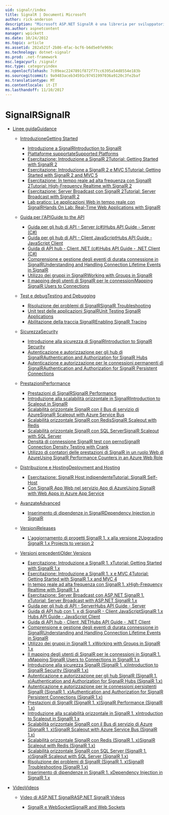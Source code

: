 ```yaml
---
uid: signalr/index
title: SignalR | Documenti Microsoft
author: rick-anderson
description: "Microsoft ASP.NET SignalR è una libreria per sviluppatori ASP.NET che semplifica il processo di aggiunta di funzionalità web in tempo reale alle applicazioni."
ms.author: aspnetcontent
manager: wpickett
ms.date: 10/24/2012
ms.topic: article
ms.assetid: 282a521f-2b86-4fac-bcf6-b6d5e0fe969c
ms.technology: dotnet-signalr
ms.prod: .net-framework
msc.legacyurl: /signalr
msc.type: categoryindex
ms.openlocfilehash: 7c09eac2247891f872f77cc6395a54d8554e183b
ms.sourcegitcommit: 9a9483aceb34591c97451997036a9120c3fe2baf
ms.translationtype: MT
ms.contentlocale: it-IT
ms.lasthandoff: 11/10/2017
---
```

<a name="signalr"></a><span data-ttu-id="fb062-103">SignalR</span><span class="sxs-lookup"><span data-stu-id="fb062-103">SignalR</span></span>
====================
- [<span data-ttu-id="fb062-104">Linee guida</span><span class="sxs-lookup"><span data-stu-id="fb062-104">Guidance</span></span>](overview/index.md)

    - [<span data-ttu-id="fb062-105">Introduzione</span><span class="sxs-lookup"><span data-stu-id="fb062-105">Getting Started</span></span>](overview/getting-started/index.md)

        - [<span data-ttu-id="fb062-106">Introduzione a SignalR</span><span class="sxs-lookup"><span data-stu-id="fb062-106">Introduction to SignalR</span></span>](overview/getting-started/introduction-to-signalr.md)
        - [<span data-ttu-id="fb062-107">Piattaforme supportate</span><span class="sxs-lookup"><span data-stu-id="fb062-107">Supported Platforms</span></span>](overview/getting-started/supported-platforms.md)
        - [<span data-ttu-id="fb062-108">Esercitazione: Introduzione a SignalR 2</span><span class="sxs-lookup"><span data-stu-id="fb062-108">Tutorial: Getting Started with SignalR 2</span></span>](overview/getting-started/tutorial-getting-started-with-signalr.md)
        - [<span data-ttu-id="fb062-109">Esercitazione: Introduzione a SignalR 2 e MVC 5</span><span class="sxs-lookup"><span data-stu-id="fb062-109">Tutorial: Getting Started with SignalR 2 and MVC 5</span></span>](overview/getting-started/tutorial-getting-started-with-signalr-and-mvc.md)
        - [<span data-ttu-id="fb062-110">Esercitazione: In tempo reale ad alta frequenza con SignalR 2</span><span class="sxs-lookup"><span data-stu-id="fb062-110">Tutorial: High-Frequency Realtime with SignalR 2</span></span>](overview/getting-started/tutorial-high-frequency-realtime-with-signalr.md)
        - [<span data-ttu-id="fb062-111">Esercitazione: Server Broadcast con SignalR 2</span><span class="sxs-lookup"><span data-stu-id="fb062-111">Tutorial: Server Broadcast with SignalR 2</span></span>](overview/getting-started/tutorial-server-broadcast-with-signalr.md)
        - [<span data-ttu-id="fb062-112">Lab pratico: Le applicazioni Web in tempo reale con SignalR</span><span class="sxs-lookup"><span data-stu-id="fb062-112">Hands On Lab: Real-Time Web Applications with SignalR</span></span>](overview/getting-started/real-time-web-applications-with-signalr.md)
    - [<span data-ttu-id="fb062-113">Guida per l'API</span><span class="sxs-lookup"><span data-stu-id="fb062-113">Guide to the API</span></span>](overview/guide-to-the-api/index.md)

        - [<span data-ttu-id="fb062-114">Guida per gli hub di API - Server (c#)</span><span class="sxs-lookup"><span data-stu-id="fb062-114">Hubs API Guide - Server (C#)</span></span>](overview/guide-to-the-api/hubs-api-guide-server.md)
        - [<span data-ttu-id="fb062-115">Guida per gli hub di API - Client JavaScript</span><span class="sxs-lookup"><span data-stu-id="fb062-115">Hubs API Guide - JavaScript Client</span></span>](overview/guide-to-the-api/hubs-api-guide-javascript-client.md)
        - [<span data-ttu-id="fb062-116">Guida di API hub - Client .NET (c#)</span><span class="sxs-lookup"><span data-stu-id="fb062-116">Hubs API Guide - .NET Client (C#)</span></span>](overview/guide-to-the-api/hubs-api-guide-net-client.md)
        - [<span data-ttu-id="fb062-117">Comprensione e gestione degli eventi di durata connessione in SignalR</span><span class="sxs-lookup"><span data-stu-id="fb062-117">Understanding and Handling Connection Lifetime Events in SignalR</span></span>](overview/guide-to-the-api/handling-connection-lifetime-events.md)
        - [<span data-ttu-id="fb062-118">Utilizzo dei gruppi in SignalR</span><span class="sxs-lookup"><span data-stu-id="fb062-118">Working with Groups in SignalR</span></span>](overview/guide-to-the-api/working-with-groups.md)
        - [<span data-ttu-id="fb062-119">Il mapping degli utenti di SignalR per le connessioni</span><span class="sxs-lookup"><span data-stu-id="fb062-119">Mapping SignalR Users to Connections</span></span>](overview/guide-to-the-api/mapping-users-to-connections.md)
    - [<span data-ttu-id="fb062-120">Test e debug</span><span class="sxs-lookup"><span data-stu-id="fb062-120">Testing and Debugging</span></span>](overview/testing-and-debugging/index.md)

        - [<span data-ttu-id="fb062-121">Risoluzione dei problemi di SignalR</span><span class="sxs-lookup"><span data-stu-id="fb062-121">SignalR Troubleshooting</span></span>](overview/testing-and-debugging/troubleshooting.md)
        - [<span data-ttu-id="fb062-122">Unit test delle applicazioni SignalR</span><span class="sxs-lookup"><span data-stu-id="fb062-122">Unit Testing SignalR Applications</span></span>](overview/testing-and-debugging/unit-testing-signalr-applications.md)
        - [<span data-ttu-id="fb062-123">Abilitazione della traccia SignalR</span><span class="sxs-lookup"><span data-stu-id="fb062-123">Enabling SignalR Tracing</span></span>](overview/testing-and-debugging/enabling-signalr-tracing.md)
    - [<span data-ttu-id="fb062-124">Sicurezza</span><span class="sxs-lookup"><span data-stu-id="fb062-124">Security</span></span>](overview/security/index.md)

        - [<span data-ttu-id="fb062-125">Introduzione alla sicurezza di SignalR</span><span class="sxs-lookup"><span data-stu-id="fb062-125">Introduction to SignalR Security</span></span>](overview/security/introduction-to-security.md)
        - [<span data-ttu-id="fb062-126">Autenticazione e autorizzazione per gli hub di SignalR</span><span class="sxs-lookup"><span data-stu-id="fb062-126">Authentication and Authorization for SignalR Hubs</span></span>](overview/security/hub-authorization.md)
        - [<span data-ttu-id="fb062-127">Autenticazione e autorizzazione per le connessioni permanenti di SignalR</span><span class="sxs-lookup"><span data-stu-id="fb062-127">Authentication and Authorization for SignalR Persistent Connections</span></span>](overview/security/persistent-connection-authorization.md)
    - [<span data-ttu-id="fb062-128">Prestazioni</span><span class="sxs-lookup"><span data-stu-id="fb062-128">Performance</span></span>](overview/performance/index.md)

        - [<span data-ttu-id="fb062-129">Prestazioni di SignalR</span><span class="sxs-lookup"><span data-stu-id="fb062-129">SignalR Performance</span></span>](overview/performance/signalr-performance.md)
        - [<span data-ttu-id="fb062-130">Introduzione alla scalabilità orizzontale in SignalR</span><span class="sxs-lookup"><span data-stu-id="fb062-130">Introduction to Scaleout in SignalR</span></span>](overview/performance/scaleout-in-signalr.md)
        - [<span data-ttu-id="fb062-131">Scalabilità orizzontale SignalR con il Bus di servizio di Azure</span><span class="sxs-lookup"><span data-stu-id="fb062-131">SignalR Scaleout with Azure Service Bus</span></span>](overview/performance/scaleout-with-windows-azure-service-bus.md)
        - [<span data-ttu-id="fb062-132">Scalabilità orizzontale SignalR con Redis</span><span class="sxs-lookup"><span data-stu-id="fb062-132">SignalR Scaleout with Redis</span></span>](overview/performance/scaleout-with-redis.md)
        - [<span data-ttu-id="fb062-133">Scalabilità orizzontale SignalR con SQL Server</span><span class="sxs-lookup"><span data-stu-id="fb062-133">SignalR Scaleout with SQL Server</span></span>](overview/performance/scaleout-with-sql-server.md)
        - [<span data-ttu-id="fb062-134">Densità di connessione SignalR test con perno</span><span class="sxs-lookup"><span data-stu-id="fb062-134">SignalR Connection Density Testing with Crank</span></span>](overview/performance/signalr-connection-density-testing-with-crank.md)
        - [<span data-ttu-id="fb062-135">Utilizzo di contatori delle prestazioni di SignalR in un ruolo Web di Azure</span><span class="sxs-lookup"><span data-stu-id="fb062-135">Using SignalR Performance Counters in an Azure Web Role</span></span>](overview/performance/using-signalr-performance-counters-in-an-azure-web-role.md)
    - [<span data-ttu-id="fb062-136">Distribuzione e Hosting</span><span class="sxs-lookup"><span data-stu-id="fb062-136">Deployment and Hosting</span></span>](overview/deployment/index.md)

        - [<span data-ttu-id="fb062-137">Esercitazione: SignalR Host indipendente</span><span class="sxs-lookup"><span data-stu-id="fb062-137">Tutorial: SignalR Self-Host</span></span>](overview/deployment/tutorial-signalr-self-host.md)
        - [<span data-ttu-id="fb062-138">Con SignalR App Web nel servizio App di Azure</span><span class="sxs-lookup"><span data-stu-id="fb062-138">Using SignalR with Web Apps in Azure App Service</span></span>](overview/deployment/using-signalr-with-azure-web-sites.md)
    - [<span data-ttu-id="fb062-139">Avanzate</span><span class="sxs-lookup"><span data-stu-id="fb062-139">Advanced</span></span>](overview/advanced/index.md)

        - [<span data-ttu-id="fb062-140">Inserimento di dipendenze in SignalR</span><span class="sxs-lookup"><span data-stu-id="fb062-140">Dependency Injection in SignalR</span></span>](overview/advanced/dependency-injection.md)
    - [<span data-ttu-id="fb062-141">Versioni</span><span class="sxs-lookup"><span data-stu-id="fb062-141">Releases</span></span>](overview/releases/index.md)

        - [<span data-ttu-id="fb062-142">L'aggiornamento di progetti SignalR 1. x alla versione 2</span><span class="sxs-lookup"><span data-stu-id="fb062-142">Upgrading SignalR 1.x Projects to version 2</span></span>](overview/releases/upgrading-signalr-1x-projects-to-20.md)
    - [<span data-ttu-id="fb062-143">Versioni precedenti</span><span class="sxs-lookup"><span data-stu-id="fb062-143">Older Versions</span></span>](overview/older-versions/index.md)

        - [<span data-ttu-id="fb062-144">Esercitazione: Introduzione a SignalR 1. x</span><span class="sxs-lookup"><span data-stu-id="fb062-144">Tutorial: Getting Started with SignalR 1.x</span></span>](overview/older-versions/tutorial-getting-started-with-signalr.md)
        - [<span data-ttu-id="fb062-145">Esercitazione: Introduzione a SignalR 1. x e MVC 4</span><span class="sxs-lookup"><span data-stu-id="fb062-145">Tutorial: Getting Started with SignalR 1.x and MVC 4</span></span>](overview/older-versions/tutorial-getting-started-with-signalr-and-mvc-4.md)
        - [<span data-ttu-id="fb062-146">In tempo reale ad alta frequenza con SignalR 1. x</span><span class="sxs-lookup"><span data-stu-id="fb062-146">High-Frequency Realtime with SignalR 1.x</span></span>](overview/older-versions/tutorial-high-frequency-realtime-with-signalr.md)
        - [<span data-ttu-id="fb062-147">Esercitazione: Server Broadcast con ASP.NET SignalR 1. x</span><span class="sxs-lookup"><span data-stu-id="fb062-147">Tutorial: Server Broadcast with ASP.NET SignalR 1.x</span></span>](overview/older-versions/tutorial-server-broadcast-with-aspnet-signalr.md)
        - [<span data-ttu-id="fb062-148">Guida per gli hub di API - Server</span><span class="sxs-lookup"><span data-stu-id="fb062-148">Hubs API Guide - Server</span></span>](overview/older-versions/signalr-1x-hubs-api-guide-server.md)
        - [<span data-ttu-id="fb062-149">Guida di API hub con 1. x di SignalR - Client JavaScript</span><span class="sxs-lookup"><span data-stu-id="fb062-149">SignalR 1.x Hubs API Guide - JavaScript Client</span></span>](overview/older-versions/signalr-1x-hubs-api-guide-javascript-client.md)
        - [<span data-ttu-id="fb062-150">Guida di API hub - Client .NET</span><span class="sxs-lookup"><span data-stu-id="fb062-150">Hubs API Guide - .NET Client</span></span>](overview/older-versions/signalr-1x-hubs-api-guide-net-client.md)
        - [<span data-ttu-id="fb062-151">Comprensione e gestione degli eventi di durata connessione in SignalR</span><span class="sxs-lookup"><span data-stu-id="fb062-151">Understanding and Handling Connection Lifetime Events in SignalR</span></span>](overview/older-versions/handling-connection-lifetime-events.md)
        - [<span data-ttu-id="fb062-152">Utilizzo dei gruppi in SignalR 1. x</span><span class="sxs-lookup"><span data-stu-id="fb062-152">Working with Groups in SignalR 1.x</span></span>](overview/older-versions/working-with-groups.md)
        - [<span data-ttu-id="fb062-153">Il mapping degli utenti di SignalR per le connessioni in SignalR 1. x</span><span class="sxs-lookup"><span data-stu-id="fb062-153">Mapping SignalR Users to Connections in SignalR 1.x</span></span>](overview/older-versions/mapping-users-to-connections.md)
        - [<span data-ttu-id="fb062-154">Introduzione alla sicurezza SignalR (SignalR 1. x)</span><span class="sxs-lookup"><span data-stu-id="fb062-154">Introduction to SignalR Security (SignalR 1.x)</span></span>](overview/older-versions/introduction-to-security.md)
        - [<span data-ttu-id="fb062-155">Autenticazione e autorizzazione per gli hub SignalR (SignalR 1. x)</span><span class="sxs-lookup"><span data-stu-id="fb062-155">Authentication and Authorization for SignalR Hubs (SignalR 1.x)</span></span>](overview/older-versions/hub-authorization.md)
        - [<span data-ttu-id="fb062-156">Autenticazione e autorizzazione per le connessioni persistenti SignalR (SignalR 1. x)</span><span class="sxs-lookup"><span data-stu-id="fb062-156">Authentication and Authorization for SignalR Persistent Connections (SignalR 1.x)</span></span>](overview/older-versions/persistent-connection-authorization.md)
        - [<span data-ttu-id="fb062-157">Prestazioni di SignalR (SignalR 1. x)</span><span class="sxs-lookup"><span data-stu-id="fb062-157">SignalR Performance (SignalR 1.x)</span></span>](overview/older-versions/signalr-performance.md)
        - [<span data-ttu-id="fb062-158">Introduzione alla scalabilità orizzontale in SignalR 1. x</span><span class="sxs-lookup"><span data-stu-id="fb062-158">Introduction to Scaleout in SignalR 1.x</span></span>](overview/older-versions/scaleout-in-signalr.md)
        - [<span data-ttu-id="fb062-159">Scalabilità orizzontale SignalR con il Bus di servizio di Azure (SignalR 1. x)</span><span class="sxs-lookup"><span data-stu-id="fb062-159">SignalR Scaleout with Azure Service Bus (SignalR 1.x)</span></span>](overview/older-versions/scaleout-with-windows-azure-service-bus.md)
        - [<span data-ttu-id="fb062-160">Scalabilità orizzontale SignalR con Redis (SignalR 1. x)</span><span class="sxs-lookup"><span data-stu-id="fb062-160">SignalR Scaleout with Redis (SignalR 1.x)</span></span>](overview/older-versions/scaleout-with-redis.md)
        - [<span data-ttu-id="fb062-161">Scalabilità orizzontale SignalR con SQL Server (SignalR 1. x)</span><span class="sxs-lookup"><span data-stu-id="fb062-161">SignalR Scaleout with SQL Server (SignalR 1.x)</span></span>](overview/older-versions/scaleout-with-sql-server.md)
        - [<span data-ttu-id="fb062-162">Risoluzione dei problemi di SignalR (SignalR 1. x)</span><span class="sxs-lookup"><span data-stu-id="fb062-162">SignalR Troubleshooting (SignalR 1.x)</span></span>](overview/older-versions/troubleshooting.md)
        - [<span data-ttu-id="fb062-163">Inserimento di dipendenze in SignalR 1. x</span><span class="sxs-lookup"><span data-stu-id="fb062-163">Dependency Injection in SignalR 1.x</span></span>](overview/older-versions/dependency-injection.md)
- [<span data-ttu-id="fb062-164">Video</span><span class="sxs-lookup"><span data-stu-id="fb062-164">Videos</span></span>](videos/index.md)

    - [<span data-ttu-id="fb062-165">Video di ASP.NET SignalR</span><span class="sxs-lookup"><span data-stu-id="fb062-165">ASP.NET SignalR Videos</span></span>](videos/getting-started/index.md)

        - [<span data-ttu-id="fb062-166">SignalR e WebSocket</span><span class="sxs-lookup"><span data-stu-id="fb062-166">SignalR and Web Sockets</span></span>](videos/getting-started/signalr-and-web-sockets.md)
